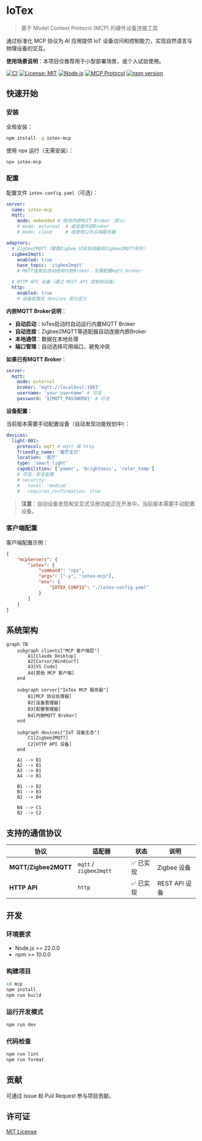 # IoTex

> 基于 Model Context Protocol (MCP) 的硬件设备连接工具

通过标准化 MCP 协议为 AI 应用提供 IoT 设备访问和控制能力，实现自然语言与物理设备的交互。

**使用场景说明**：本项目仅推荐用于小型部署场景，或个人试验使用。

[![CI](https://github.com/UE-DND/iotex/actions/workflows/ci.yml/badge.svg)](https://github.com/UE-DND/iotex/actions/workflows/ci.yml)
[![License: MIT](https://img.shields.io/badge/License-MIT-yellow.svg)](https://opensource.org/licenses/MIT)
[![Node.js](https://img.shields.io/badge/Node.js->=22.0.0-brightgreen.svg)](https://nodejs.org/)
[![MCP Protocol](https://img.shields.io/badge/MCP-2025--06--18-blue.svg)](https://modelcontextprotocol.io/)
[![npm version](https://img.shields.io/npm/v/iotex-mcp.svg)](https://www.npmjs.com/package/iotex-mcp)

## 快速开始

### 安装

全局安装：

```bash
npm install -g iotex-mcp
```

使用 npx 运行（无需安装）：

```bash
npx iotex-mcp
```

### 配置

配置文件 `iotex-config.yaml`（可选）：

```yaml
server:
  name: iotex-mcp
  mqtt:
    mode: embedded # 使用内嵌MQTT Broker（默认）
    # mode: external  # 或连接外部Broker
    # mode: cloud     # 或使用公共云端服务器

adapters:
  # Zigbee2MQTT（需要Zigbee USB协调器和Zigbee2MQTT软件）
  zigbee2mqtt:
    enabled: true
    base_topic: 'zigbee2mqtt'
    # MQTT连接会自动使用内嵌Broker，无需配置mqtt_broker

  # HTTP API 设备（通过 REST API 控制的设备）
  http:
    enabled: true
    # 设备配置在 devices 部分定义
```

**内嵌MQTT Broker说明**：

- **自动启动**：IoTex启动时自动运行内置MQTT Broker
- **自动连接**：Zigbee2MQTT等适配器自动连接内嵌Broker
- **本地通信**：数据在本地处理
- **端口管理**：自动选择可用端口，避免冲突

**如果已有MQTT Broker**：

```yaml
server:
  mqtt:
    mode: external
    broker: 'mqtt://localhost:1883'
    username: 'your_username' # 可选
    password: '${MQTT_PASSWORD}' # 可选
```

**设备配置**：

当前版本需要手动配置设备（自动发现功能规划中）：

```yaml
devices:
  light-001:
    protocol: mqtt # mqtt 或 http
    friendly_name: '客厅主灯'
    location: '客厅'
    type: 'smart_light'
    capabilities: ['power', 'brightness', 'color_temp']
    # 可选：安全配置
    # security:
    #   level: 'medium'
    #   requires_confirmation: true
```

> **注意**：自动设备发现和交互式注册功能正在开发中，当前版本需要手动配置设备。

### 客户端配置

客户端配置示例：

```json
{
	"mcpServers": {
		"iotex": {
			"command": "npx",
			"args": ["-y", "iotex-mcp"],
			"env": {
				"IOTEX_CONFIG": "./iotex-config.yaml"
			}
		}
	}
}
```

## 系统架构

```mermaid
graph TB
    subgraph clients["MCP 客户端层"]
        A1[Claude Desktop]
        A2[Cursor/Windsurf]
        A3[VS Code]
        A4[其他 MCP 客户端]
    end

    subgraph server["IoTex MCP 服务器"]
        B1[MCP 协议处理器]
        B2[设备管理器]
        B3[配置管理器]
        B4[内嵌MQTT Broker]
    end

    subgraph devices["IoT 设备生态"]
        C1[Zigbee2MQTT]
        C2[HTTP API 设备]
    end

    A1 --> B1
    A2 --> B1
    A3 --> B1
    A4 --> B1

    B1 --> B2
    B1 --> B3
    B2 --> B4

    B4 --> C1
    B2 --> C2
```

## 支持的通信协议

| 协议                 | 适配器                 | 状态      | 说明          |
| -------------------- | ---------------------- | --------- | ------------- |
| **MQTT/Zigbee2MQTT** | `mqtt` / `zigbee2mqtt` | ✅ 已实现 | Zigbee 设备   |
| **HTTP API**         | `http`                 | ✅ 已实现 | REST API 设备 |

## 开发

### 环境要求

- Node.js >= 22.0.0
- npm >= 10.0.0

### 构建项目

```bash
cd mcp
npm install
npm run build
```

### 运行开发模式

```bash
npm run dev
```

### 代码检查

```bash
npm run lint
npm run format
```

## 贡献

可通过 Issue 和 Pull Request 参与项目贡献。

## 许可证

[MIT License](./LICENSE)
